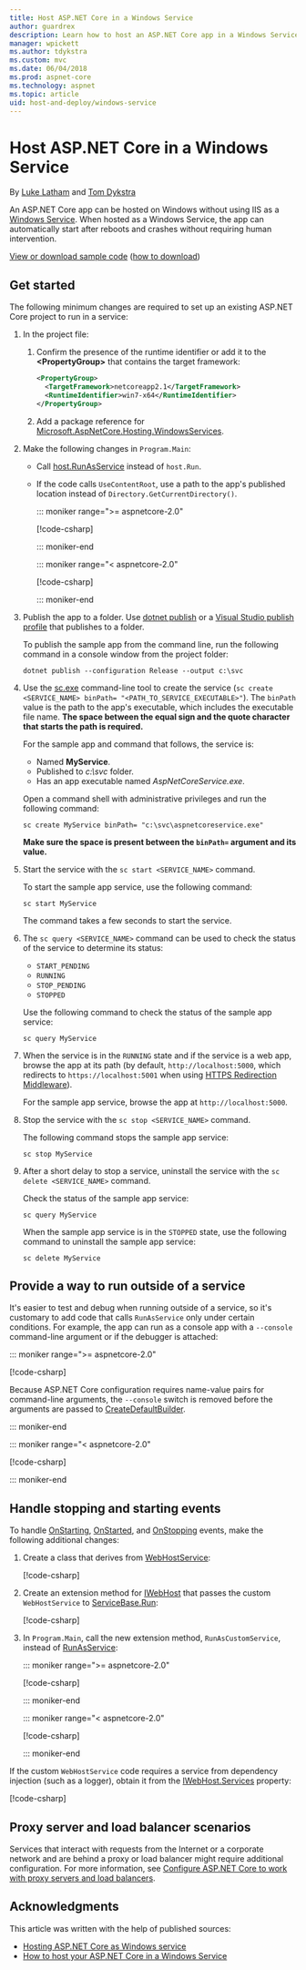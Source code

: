 ```yaml
---
title: Host ASP.NET Core in a Windows Service
author: guardrex
description: Learn how to host an ASP.NET Core app in a Windows Service.
manager: wpickett
ms.author: tdykstra
ms.custom: mvc
ms.date: 06/04/2018
ms.prod: aspnet-core
ms.technology: aspnet
ms.topic: article
uid: host-and-deploy/windows-service
---
```

# Host ASP.NET Core in a Windows Service

By [Luke Latham](https://github.com/guardrex) and [Tom Dykstra](https://github.com/tdykstra)

An ASP.NET Core app can be hosted on Windows without using IIS as a [Windows Service](/dotnet/framework/windows-services/introduction-to-windows-service-applications). When hosted as a Windows Service, the app can automatically start after reboots and crashes without requiring human intervention.

[View or download sample code](https://github.com/aspnet/Docs/tree/master/aspnetcore/host-and-deploy/windows-service/sample) ([how to download](xref:tutorials/index#how-to-download-a-sample))

## Get started

The following minimum changes are required to set up an existing ASP.NET Core project to run in a service:

1. In the project file:

   1. Confirm the presence of the runtime identifier or add it to the **\<PropertyGroup>** that contains the target framework:
      ```xml
      <PropertyGroup>
        <TargetFramework>netcoreapp2.1</TargetFramework>
        <RuntimeIdentifier>win7-x64</RuntimeIdentifier>
      </PropertyGroup>
      ```
   1. Add a package reference for [Microsoft.AspNetCore.Hosting.WindowsServices](https://www.nuget.org/packages/Microsoft.AspNetCore.Hosting.WindowsServices/).

1. Make the following changes in `Program.Main`:

   * Call [host.RunAsService](/dotnet/api/microsoft.aspnetcore.hosting.windowsservices.webhostwindowsserviceextensions.runasservice) instead of `host.Run`.

   * If the code calls `UseContentRoot`, use a path to the app's published location instead of `Directory.GetCurrentDirectory()`.

     ::: moniker range=">= aspnetcore-2.0"

     [!code-csharp[](windows-service/sample/Program.cs?name=ServiceOnly&highlight=3-4,7,11)]

     ::: moniker-end

     ::: moniker range="< aspnetcore-2.0"

     [!code-csharp[](windows-service/sample_snapshot/Program.cs?name=ServiceOnly&highlight=3-4,8,13)]

     ::: moniker-end

1. Publish the app to a folder. Use [dotnet publish](/dotnet/articles/core/tools/dotnet-publish) or a [Visual Studio publish profile](xref:host-and-deploy/visual-studio-publish-profiles) that publishes to a folder.

   To publish the sample app from the command line, run the following command in a console window from the project folder:

   ```console
   dotnet publish --configuration Release --output c:\svc
   ```

1. Use the [sc.exe](https://technet.microsoft.com/library/bb490995) command-line tool to create the service (`sc create <SERVICE_NAME> binPath= "<PATH_TO_SERVICE_EXECUTABLE>"`). The `binPath` value is the path to the app's executable, which includes the executable file name. **The space between the equal sign and the quote character that starts the path is required.**

   For the sample app and command that follows, the service is:

   * Named **MyService**.
   * Published to *c:\\svc* folder.
   * Has an app executable named *AspNetCoreService.exe*.

   Open a command shell with administrative privileges and run the following command:

   ```console
   sc create MyService binPath= "c:\svc\aspnetcoreservice.exe"
   ```

   **Make sure the space is present between the `binPath=` argument and its value.**

1. Start the service with the `sc start <SERVICE_NAME>` command.

   To start the sample app service, use the following command:

   ```console
   sc start MyService
   ```

   The command takes a few seconds to start the service.

1. The `sc query <SERVICE_NAME>` command can be used to check the status of the service to determine its status:

   * `START_PENDING`
   * `RUNNING`
   * `STOP_PENDING`
   * `STOPPED`

   Use the following command to check the status of the sample app service:

   ```console
   sc query MyService
   ```

1. When the service is in the `RUNNING` state and if the service is a web app, browse the app at its path (by default, `http://localhost:5000`, which redirects to `https://localhost:5001` when using [HTTPS Redirection Middleware](xref:security/enforcing-ssl)).

   For the sample app service, browse the app at `http://localhost:5000`.

1. Stop the service with the `sc stop <SERVICE_NAME>` command.

   The following command stops the sample app service:

   ```console
   sc stop MyService
   ```

1. After a short delay to stop a service, uninstall the service with the `sc delete <SERVICE_NAME>` command.

   Check the status of the sample app service:

   ```console
   sc query MyService
   ```

   When the sample app service is in the `STOPPED` state, use the following command to uninstall the sample app service:

   ```console
   sc delete MyService
   ```

## Provide a way to run outside of a service

It's easier to test and debug when running outside of a service, so it's customary to add code that calls `RunAsService` only under certain conditions. For example, the app can run as a console app with a `--console` command-line argument or if the debugger is attached:

::: moniker range=">= aspnetcore-2.0"

[!code-csharp[](windows-service/sample/Program.cs?name=ServiceOrConsole)]

Because ASP.NET Core configuration requires name-value pairs for command-line arguments, the `--console` switch is removed before the arguments are passed to [CreateDefaultBuilder](/dotnet/api/microsoft.aspnetcore.webhost.createdefaultbuilder).

::: moniker-end

::: moniker range="< aspnetcore-2.0"

[!code-csharp[](windows-service/sample_snapshot/Program.cs?name=ServiceOrConsole)]

::: moniker-end

## Handle stopping and starting events

To handle [OnStarting](/dotnet/api/microsoft.aspnetcore.hosting.windowsservices.webhostservice.onstarting), [OnStarted](/dotnet/api/microsoft.aspnetcore.hosting.windowsservices.webhostservice.onstarted), and [OnStopping](/dotnet/api/microsoft.aspnetcore.hosting.windowsservices.webhostservice.onstopping) events, make the following additional changes:

1. Create a class that derives from [WebHostService](/dotnet/api/microsoft.aspnetcore.hosting.windowsservices.webhostservice):

   [!code-csharp[](windows-service/sample/CustomWebHostService.cs?name=NoLogging)]

2. Create an extension method for [IWebHost](/dotnet/api/microsoft.aspnetcore.hosting.iwebhost) that passes the custom `WebHostService` to [ServiceBase.Run](/dotnet/api/system.serviceprocess.servicebase.run):

   [!code-csharp[](windows-service/sample/WebHostServiceExtensions.cs?name=ExtensionsClass)]

3. In `Program.Main`, call the new extension method, `RunAsCustomService`, instead of [RunAsService](/dotnet/api/microsoft.aspnetcore.hosting.windowsservices.webhostwindowsserviceextensions.runasservice):

   ::: moniker range=">= aspnetcore-2.0"

   [!code-csharp[](windows-service/sample/Program.cs?name=HandleStopStart&highlight=27)]

   ::: moniker-end

   ::: moniker range="< aspnetcore-2.0"

   [!code-csharp[](windows-service/sample_snapshot/Program.cs?name=HandleStopStart&highlight=27)]

   ::: moniker-end

If the custom `WebHostService` code requires a service from dependency injection (such as a logger), obtain it from the [IWebHost.Services](/dotnet/api/microsoft.aspnetcore.hosting.iwebhost.services) property:

[!code-csharp[](windows-service/sample/CustomWebHostService.cs?name=Logging&highlight=7)]

## Proxy server and load balancer scenarios

Services that interact with requests from the Internet or a corporate network and are behind a proxy or load balancer might require additional configuration. For more information, see [Configure ASP.NET Core to work with proxy servers and load balancers](xref:host-and-deploy/proxy-load-balancer).

## Acknowledgments

This article was written with the help of published sources:

* [Hosting ASP.NET Core as Windows service](https://stackoverflow.com/questions/37346383/hosting-asp-net-core-as-windows-service/37464074)
* [How to host your ASP.NET Core in a Windows Service](https://dotnetthoughts.net/how-to-host-your-aspnet-core-in-a-windows-service/)
